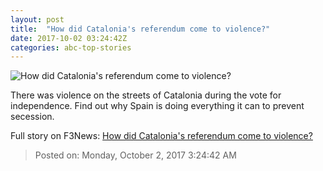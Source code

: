```yaml
---
layout: post
title:  "How did Catalonia's referendum come to violence?"
date: 2017-10-02 03:24:42Z
categories: abc-top-stories
---
```


![How did Catalonia's referendum come to violence?](http://www.abc.net.au/news/image/9006030-1x1-700x700.jpg)

There was violence on the streets of Catalonia during the vote for independence. Find out why Spain is doing everything it can to prevent secession.


Full story on F3News: [How did Catalonia's referendum come to violence?](http://www.f3nws.com/n/r3Bm3)

> Posted on: Monday, October 2, 2017 3:24:42 AM
